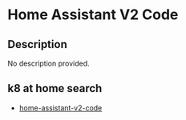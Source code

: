# Home Assistant V2 Code

## Description

No description provided.

## k8 at home search

- [home-assistant-v2-code](https://nanne.dev/k8s-at-home-search/#/home-assistant-v2-code)
